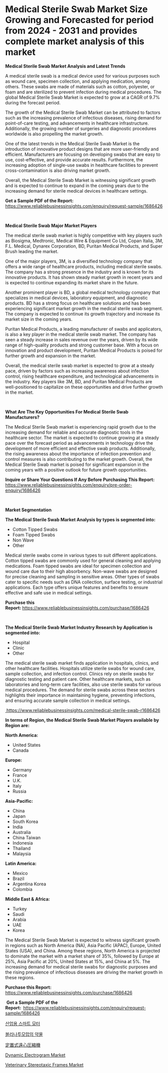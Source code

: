 <p><h1>Medical Sterile Swab Market Size Growing and Forecasted for period from 2024 - 2031 and provides complete market analysis of this market</h1></p><p><strong>Medical Sterile Swab Market Analysis and Latest Trends</strong></p>
<p><p>A medical sterile swab is a medical device used for various purposes such as wound care, specimen collection, and applying medication, among others. These swabs are made of materials such as cotton, polyester, or foam and are sterilized to prevent infection during medical procedures. The global Medical Sterile Swab Market is expected to grow at a CAGR of 9.7% during the forecast period.</p><p>The growth of the Medical Sterile Swab Market can be attributed to factors such as the increasing prevalence of infectious diseases, rising demand for point-of-care testing, and advancements in healthcare infrastructure. Additionally, the growing number of surgeries and diagnostic procedures worldwide is also propelling the market growth.</p><p>One of the latest trends in the Medical Sterile Swab Market is the introduction of innovative product designs that are more user-friendly and efficient. Manufacturers are focusing on developing swabs that are easy to use, cost-effective, and provide accurate results. Furthermore, the increasing adoption of single-use swabs in healthcare facilities to prevent cross-contamination is also driving market growth.</p><p>Overall, the Medical Sterile Swab Market is witnessing significant growth and is expected to continue to expand in the coming years due to the increasing demand for sterile medical devices in healthcare settings.</p></p>
<p><strong>Get a Sample PDF of the Report:&nbsp;</strong> <a href="https://www.reliablebusinessinsights.com/enquiry/request-sample/1686426">https://www.reliablebusinessinsights.com/enquiry/request-sample/1686426</a></p>
<p>&nbsp;</p>
<p><strong>Medical Sterile Swab Major Market Players</strong></p>
<p><p>The medical sterile swab market is highly competitive with key players such as Biosigma, Medtronic, Medical Wire & Equipment Co Ltd, Copan Italia, 3M, F.L. Medical, Dynarex Corporation, BD, Puritan Medical Products, and Super Brush leading the market.</p><p>One of the major players, 3M, is a diversified technology company that offers a wide range of healthcare products, including medical sterile swabs. The company has a strong presence in the industry and is known for its innovative products. It has shown steady market growth in recent years and is expected to continue expanding its market share in the future.</p><p>Another prominent player is BD, a global medical technology company that specializes in medical devices, laboratory equipment, and diagnostic products. BD has a strong focus on healthcare solutions and has been experiencing significant market growth in the medical sterile swab segment. The company is expected to continue its growth trajectory and increase its market size in the coming years.</p><p>Puritan Medical Products, a leading manufacturer of swabs and applicators, is also a key player in the medical sterile swab market. The company has seen a steady increase in sales revenue over the years, driven by its wide range of high-quality products and strong customer base. With a focus on innovation and product development, Puritan Medical Products is poised for further growth and expansion in the market.</p><p>Overall, the medical sterile swab market is expected to grow at a steady pace, driven by factors such as increasing awareness about infection control, rising healthcare expenditure, and technological advancements in the industry. Key players like 3M, BD, and Puritan Medical Products are well-positioned to capitalize on these opportunities and drive further growth in the market.</p></p>
<p>&nbsp;</p>
<p><strong>What Are The Key Opportunities For Medical Sterile Swab Manufacturers?</strong></p>
<p><p>The Medical Sterile Swab market is experiencing rapid growth due to the increasing demand for reliable and accurate diagnostic tools in the healthcare sector. The market is expected to continue growing at a steady pace over the forecast period as advancements in technology drive the development of more efficient and effective swab products. Additionally, the rising awareness about the importance of infection prevention and control measures is also contributing to the market growth. Overall, the Medical Sterile Swab market is poised for significant expansion in the coming years with a positive outlook for future growth opportunities.</p></p>
<p><strong>Inquire or Share Your Questions If Any Before Purchasing This Report:</strong> <a href="https://www.reliablebusinessinsights.com/enquiry/pre-order-enquiry/1686426">https://www.reliablebusinessinsights.com/enquiry/pre-order-enquiry/1686426</a></p>
<p>&nbsp;</p>
<p><strong>Market Segmentation</strong></p>
<p><strong>The Medical Sterile Swab Market Analysis by types is segmented into:</strong></p>
<p><ul><li>Cotton Tipped Swabs</li><li>Foam Tipped Swabs</li><li>Non Wave</li><li>Other</li></ul></p>
<p><p>Medical sterile swabs come in various types to suit different applications. Cotton tipped swabs are commonly used for general cleaning and applying medications. Foam tipped swabs are ideal for specimen collection and wound care due to their high absorbency. Non-wave swabs are designed for precise cleaning and sampling in sensitive areas. Other types of swabs cater to specific needs such as DNA collection, surface testing, or industrial applications. Each type offers unique features and benefits to ensure effective and safe use in medical settings.</p></p>
<p><strong>Purchase this Report:&nbsp;</strong><a href="https://www.reliablebusinessinsights.com/purchase/1686426">https://www.reliablebusinessinsights.com/purchase/1686426</a></p>
<p>&nbsp;</p>
<p><strong>The Medical Sterile Swab Market Industry Research by Application is segmented into:</strong></p>
<p><ul><li>Hospital</li><li>Clinic</li><li>Other</li></ul></p>
<p><p>The medical sterile swab market finds application in hospitals, clinics, and other healthcare facilities. Hospitals utilize sterile swabs for wound care, sample collection, and infection control. Clinics rely on sterile swabs for diagnostic testing and patient care. Other healthcare markets, such as laboratories and long-term care facilities, also use sterile swabs for various medical procedures. The demand for sterile swabs across these sectors highlights their importance in maintaining hygiene, preventing infections, and ensuring accurate sample collection in medical settings.</p></p>
<p><a href="https://www.reliablebusinessinsights.com/medical-sterile-swab-r1686426">&nbsp;https://www.reliablebusinessinsights.com/medical-sterile-swab-r1686426</a></p>
<p><strong>In terms of Region, the Medical Sterile Swab Market Players available by Region are:</strong></p>
<p>
    <p> <strong> North America: </strong>
        <ul>
            <li>United States</li>
            <li>Canada</li>
        </ul>
        </p> 
    <p> <strong> Europe: </strong>
        <ul>
            <li>Germany</li>
            <li>France</li>
            <li>U.K.</li>
            <li>Italy</li>
            <li>Russia</li>
        </ul>
        </p> 
    <p> <strong> Asia-Pacific: </strong>
        <ul>
            <li>China</li>
            <li>Japan</li>
            <li>South Korea</li>
            <li>India</li>
            <li>Australia</li>
            <li>China Taiwan</li>
            <li>Indonesia</li>
            <li>Thailand</li>
            <li>Malaysia</li>
        </ul>
        </p> 
    <p> <strong> Latin America: </strong>
        <ul>
            <li>Mexico</li>
            <li>Brazil</li>
            <li>Argentina Korea</li>
            <li>Colombia</li>
        </ul>
        </p> 
    <p> <strong> Middle East & Africa: </strong>
        <ul>
            <li>Turkey</li>
            <li>Saudi</li>
            <li>Arabia</li>
            <li>UAE</li>
            <li>Korea</li>
        </ul>
    </p>
    </p>
<p><p>The Medical Sterile Swab Market is expected to witness significant growth in regions such as North America (NA), Asia Pacific (APAC), Europe, United States (USA), and China. Among these regions, North America is projected to dominate the market with a market share of 35%, followed by Europe at 25%, Asia Pacific at 20%, United States at 15%, and China at 5%. The increasing demand for medical sterile swabs for diagnostic purposes and the rising prevalence of infectious diseases are driving the market growth in these regions.</p></p>
<p><strong>Purchase this Report: </strong><a href="https://www.reliablebusinessinsights.com/purchase/1686426">https://www.reliablebusinessinsights.com/purchase/1686426</a></p>
<p>&nbsp;<strong>Get a Sample PDF of the Report:&nbsp;&nbsp;</strong><a href="https://www.reliablebusinessinsights.com/enquiry/request-sample/1686426">https://www.reliablebusinessinsights.com/enquiry/request-sample/1686426</a></p>
<p><strong></strong></p>
<p><p><a href="https://github.com/jntpkh496620/Market-Research-Report-List-2/blob/main/4996139105982.md">산업용 스마트 모터</a></p><p><a href="https://github.com/vsoq0zknh59/Market-Research-Report-List-2/blob/main/8652578105983.md">블리나투모맙의 약물</a></p><p><a href="https://github.com/LizaHeller2023/Market-Research-Report-List-1/blob/main/8085754111110.md">定置式遠心圧縮機</a></p><p><a href="https://github.com/MyrtisWest1/Market-Research-Report-List-1/blob/main/dynamic-electrogram-market.md">Dynamic Electrogram Market</a></p><p><a href="https://github.com/brenzgnarento/Market-Research-Report-List-2/blob/main/veterinary-stereotaxic-frames-market.md">Veterinary Stereotaxic Frames Market</a></p></p>